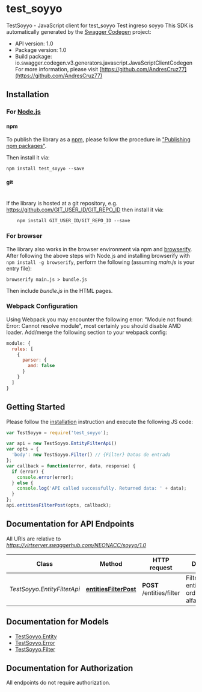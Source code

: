 # test_soyyo

TestSoyyo - JavaScript client for test_soyyo
Test ingreso soyyo
This SDK is automatically generated by the [Swagger Codegen](https://github.com/swagger-api/swagger-codegen) project:

- API version: 1.0
- Package version: 1.0
- Build package: io.swagger.codegen.v3.generators.javascript.JavaScriptClientCodegen
For more information, please visit [https://github.com/AndresCruz77](https://github.com/AndresCruz77)

## Installation

### For [Node.js](https://nodejs.org/)

#### npm

To publish the library as a [npm](https://www.npmjs.com/),
please follow the procedure in ["Publishing npm packages"](https://docs.npmjs.com/getting-started/publishing-npm-packages).

Then install it via:

```shell
npm install test_soyyo --save
```

#### git
#
If the library is hosted at a git repository, e.g.
https://github.com/GIT_USER_ID/GIT_REPO_ID
then install it via:

```shell
    npm install GIT_USER_ID/GIT_REPO_ID --save
```

### For browser

The library also works in the browser environment via npm and [browserify](http://browserify.org/). After following
the above steps with Node.js and installing browserify with `npm install -g browserify`,
perform the following (assuming *main.js* is your entry file):

```shell
browserify main.js > bundle.js
```

Then include *bundle.js* in the HTML pages.

### Webpack Configuration

Using Webpack you may encounter the following error: "Module not found: Error:
Cannot resolve module", most certainly you should disable AMD loader. Add/merge
the following section to your webpack config:

```javascript
module: {
  rules: [
    {
      parser: {
        amd: false
      }
    }
  ]
}
```

## Getting Started

Please follow the [installation](#installation) instruction and execute the following JS code:

```javascript
var TestSoyyo = require('test_soyyo');

var api = new TestSoyyo.EntityFilterApi()
var opts = { 
  'body': new TestSoyyo.Filter() // {Filter} Datos de entrada
};
var callback = function(error, data, response) {
  if (error) {
    console.error(error);
  } else {
    console.log('API called successfully. Returned data: ' + data);
  }
};
api.entitiesFilterPost(opts, callback);
```

## Documentation for API Endpoints

All URIs are relative to *https://virtserver.swaggerhub.com/NEONACC/soyyo/1.0*

Class | Method | HTTP request | Description
------------ | ------------- | ------------- | -------------
*TestSoyyo.EntityFilterApi* | [**entitiesFilterPost**](docs/EntityFilterApi.md#entitiesFilterPost) | **POST** /entities/filter | Filtrar listado entidades ordenadas alfabeticamente

## Documentation for Models

 - [TestSoyyo.Entity](docs/Entity.md)
 - [TestSoyyo.Error](docs/Error.md)
 - [TestSoyyo.Filter](docs/Filter.md)

## Documentation for Authorization

 All endpoints do not require authorization.

